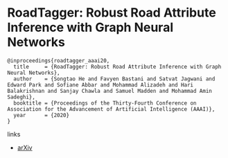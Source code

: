 # RoadTagger: Robust Road Attribute Inference with Graph Neural Networks

```
@inproceedings{roadtagger_aaai20,
  title     = {RoadTagger: Robust Road Attribute Inference with Graph Neural Networks},
  author    = {Songtao He and Favyen Bastani and Satvat Jagwani and Edward Park and Sofiane Abbar and Mohammad Alizadeh and Hari Balakrishnan and Sanjay Chawla and Samuel Madden and Mohammad Amin Sadeghi},
  booktitle = {Proceedings of the Thirty-Fourth Conference on Association for the Advancement of Artificial Intelligence (AAAI)},
  year      = {2020}
}
```

links
- [arXiv](https://arxiv.org/abs/1912.12408)
